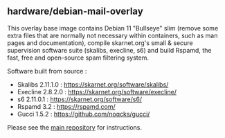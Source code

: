 ## hardware/debian-mail-overlay

This overlay base image contains Debian 11 "Bullseye" slim (remove some extra files that are normally not necessary within containers, such as man pages and documentation), compile skarnet.org's small & secure supervision software suite (skalibs, execline, s6) and build Rspamd, the fast, free and open-source spam filtering system.

Software built from source :

* Skalibs 2.11.1.0 : <https://skarnet.org/software/skalibs/>
* Execline 2.8.2.0 : <https://skarnet.org/software/execline/>
* s6 2.11.0.1 : <https://skarnet.org/software/s6/>
* Rspamd 3.2 : <https://rspamd.com/>
* Gucci 1.5.2 : <https://github.com/noqcks/gucci/>

Please see the [main repository](https://github.com/mailserver2/mailserver) for instructions.

